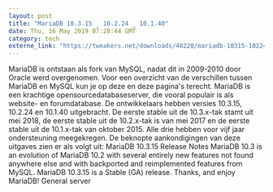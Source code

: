 ```yaml
---
layout: post
title: "MariaDB 10.3.15 _ 10.2.24 _ 10.1.40"
date: Thu, 16 May 2019 07:28:44 GMT
category: tech
externe_link: "https://tweakers.net/downloads/48220/mariadb-10315-10224-10140.html"
---
```


MariaDB is ontstaan als fork van MySQL, nadat dit in 2009-2010 door Oracle werd overgenomen. Voor een overzicht van de verschillen tussen MariaDB en MySQL kun je op deze en deze pagina's terecht. MariaDB is een krachtige opensourcedatabaseserver, die vooral populair is als website- en forumdatabase. De ontwikkelaars hebben versies 10.3.15, 10.2.24 en 10.1.40 uitgebracht. De eerste stable uit de 10.3.x-tak stamt uit mei 2018, de eerste stable uit de 10.2.x-tak is van mei 2017 en de eerste stable uit de 10.1.x-tak van oktober 2015. Alle drie hebben voor vijf jaar ondersteuning meegekregen. De beknopte aankondigingen van deze uitgaves zien er als volgt uit: MariaDB 10.3.15 Release Notes MariaDB 10.3 is an evolution of MariaDB 10.2 with several entirely new features not found anywhere else and with backported and reimplemented features from MySQL. MariaDB 10.3.15 is a Stable (GA) release. Thanks, and enjoy MariaDB! General server<img src="http://feeds.feedburner.com/~r/tweakers/mixed/~4/BZulBtMMxbE" height="1" width="1" alt=""/>
